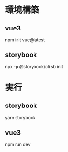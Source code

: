 # 環境構築

## vue3
npm init vue@latest
## storybook
npx -p @storybook/cli sb init


# 実行
## storybook
yarn storybook

## vue3
npm run dev
